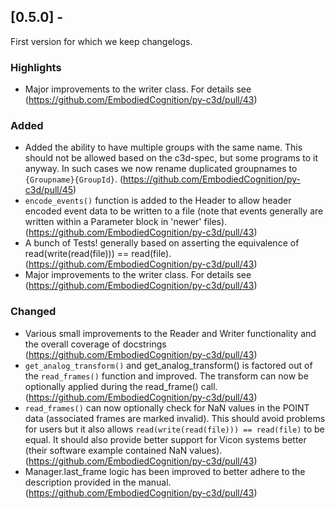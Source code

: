 ## [0.5.0] - 

First version for which we keep changelogs.

### Highlights

- Major improvements to the writer class.
  For details see (https://github.com/EmbodiedCognition/py-c3d/pull/43)

### Added

- Added the ability to have multiple groups with the same name.
  This should not be allowed based on the c3d-spec, but some programs to it anyway.
  In such cases we now rename duplicated groupnames to `{Groupname}{GroupId}`.
  (https://github.com/EmbodiedCognition/py-c3d/pull/45)
- `encode_events()` function is added to the Header to allow header encoded event data to be written to a file
  (note that events generally are written within a Parameter block in 'newer' files).
  (https://github.com/EmbodiedCognition/py-c3d/pull/43)
- A bunch of Tests! generally based on asserting the equivalence of read(write(read(file))) == read(file).
  (https://github.com/EmbodiedCognition/py-c3d/pull/43)
- Major improvements to the writer class.
  For details see (https://github.com/EmbodiedCognition/py-c3d/pull/43)

### Changed

- Various small improvements to the Reader and Writer functionality and the overall coverage of docstrings
  (https://github.com/EmbodiedCognition/py-c3d/pull/43)
- `get_analog_transform()` and get_analog_transform() is factored out of the `read_frames()` function and improved. 
  The transform can now be optionally applied during the read_frame() call.
  (https://github.com/EmbodiedCognition/py-c3d/pull/43)
- `read_frames()` can now optionally check for NaN values in the POINT data (associated frames are marked invalid).
  This should avoid problems for users but it also allows `read(write(read(file))) == read(file)` to be equal.
  It should also provide better support for Vicon systems better (their software example contained NaN values).
  (https://github.com/EmbodiedCognition/py-c3d/pull/43)
- Manager.last_frame logic has been improved to better adhere to the description provided in the manual.
  (https://github.com/EmbodiedCognition/py-c3d/pull/43)

  